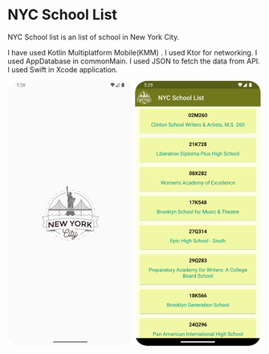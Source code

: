 # NYC School List

NYC School list is an list of school in New York City. 

I have used Kotlin Multiplatform Mobile(KMM) .
I used Ktor for networking.
I used AppDatabase in commonMain.
I used JSON to fetch the data from API.
I used Swift in Xcode application.


<p float="center">
  <img src="androidApp/src/main/Img_2.png" width="250" />
  <img src="androidApp/src/main/Img_1.png" width="250" />
</p>

